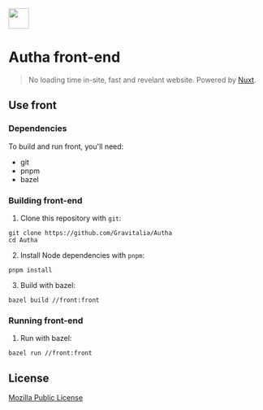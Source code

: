 <img src="https://avatars.githubusercontent.com/u/81774317?s=200&v=4" width="40" />

# Autha front-end
> No loading time in-site, fast and revelant website. Powered by [Nuxt](https://nuxt.com/).

## Use front
### Dependencies
To build and run front, you'll need:
- git
- pnpm
- bazel

### Building front-end
1. Clone this repository with `git`:
```
git clone https://github.com/Gravitalia/Autha
cd Autha
```

2. Install Node dependencies with `pnpm`:
```
pnpm install
```

3. Build with bazel:
```
bazel build //front:front
```

### Running front-end
1. Run with bazel:
```
bazel run //front:front
```

## License
[Mozilla Public License](https://github.com/Gravitalia/Autha/blob/master/LICENSE)
